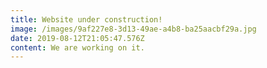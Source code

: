 ```yaml
---
title: Website under construction!
image: /images/9af227e8-3d13-49ae-a4b8-ba25aacbf29a.jpg
date: 2019-08-12T21:05:47.576Z
content: We are working on it.
---
```


